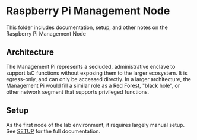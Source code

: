 # Raspberry Pi Management Node

This folder includes documentation, setup, and other notes on the Raspberry Pi Management Node

## Architecture

The Management Pi represents a secluded, administrative enclave to support IaC functions without exposing them to the larger ecosystem.
It is egress-only, and can only be accessed directly.
In a larger architecture, the Management Pi would fill a similar role as a Red Forest, "black hole", or other network segment that supports privileged functions.

## Setup

As the first node of the lab environment, it requires largely manual setup.
See [SETUP](setup.md) for the full documentation.